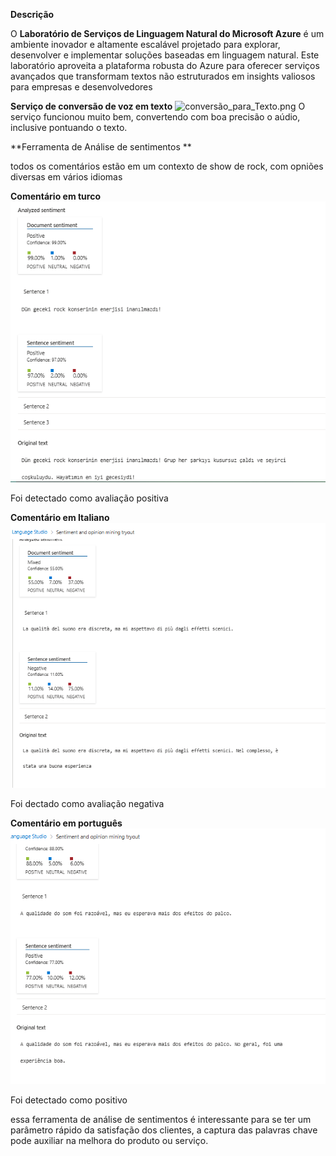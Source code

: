 **Descrição**

O **Laboratório de Serviços de Linguagem Natural do Microsoft Azure** é um ambiente inovador e altamente escalável projetado para explorar, desenvolver e implementar soluções baseadas em linguagem natural. Este laboratório aproveita a plataforma robusta do Azure para oferecer serviços avançados que transformam textos não estruturados em insights valiosos para empresas e desenvolvedores

**Serviço de conversão de voz em texto**
![conversão_para_Texto.png](Input/conversão_para_Texto.png)
O serviço funcionou muito bem, convertendo com boa precisão o aúdio, inclusive pontuando o texto.

**Ferramenta de Análise de sentimentos **

todos os comentários estão em um contexto de show de rock, com opniões diversas em vários idiomas
 
**Comentário em turco**
![turco.png](Input/turco.png)

Foi detectado como avaliação positiva

**Comentário em Italiano**
![italiano.png](Input/italiano.png)

Foi dectado como avaliação negativa

**Comentário em português**
![portugues.png](Input/portugues.png)

Foi detectado como positivo

essa ferramenta de análise de sentimentos é interessante para se ter um parâmetro rápido da satisfação dos clientes, a captura das palavras chave pode auxiliar na melhora do produto ou serviço.